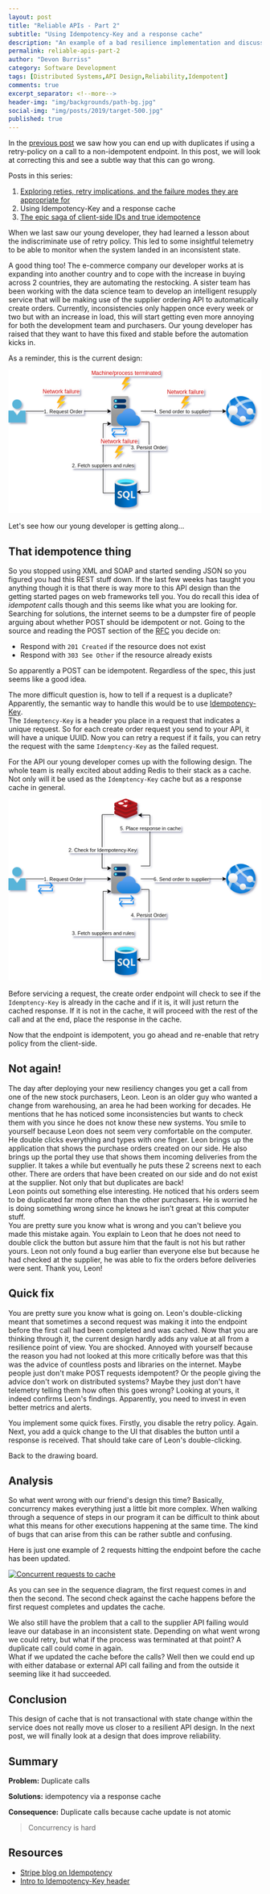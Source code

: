 ```yaml
---
layout: post
title: "Reliable APIs - Part 2"
subtitle: "Using Idempotency-Key and a response cache"
description: "An example of a bad resilience implementation and discussion of the failure modes."
permalink: reliable-apis-part-2
author: "Devon Burriss"
category: Software Development
tags: [Distributed Systems,API Design,Reliability,Idempotent]
comments: true
excerpt_separator: <!--more-->
header-img: "img/backgrounds/path-bg.jpg"
social-img: "img/posts/2019/target-500.jpg"
published: true
---
```

In the [previous post](/reliable-apis-part-1) we saw how you can end up with duplicates if using a retry-policy on a call to a non-idempotent endpoint. In this post, we will look at correcting this and see a subtle way that this can go wrong.
<!--more-->
Posts in this series:

1. [Exploring reties, retry implications, and the failure modes they are appropriate for](/reliable-apis-part-1)
2. Using Idempotency-Key and a response cache
3. [The epic saga of client-side IDs and true idempotence](/reliable-apis-part-3)

When we last saw our young developer, they had learned a lesson about the indiscriminate use of retry policy. This led to some insightful telemetry to be able to monitor when the system landed in an inconsistent state. 

A good thing too! The e-commerce company our developer works at is expanding into another country and to cope with the increase in buying across 2 countries, they are automating the restocking. A sister team has been working with the data science team to develop an intelligent resupply service that will be making use of the supplier ordering API to automatically create orders. Currently, inconsistencies only happen once every week or two but with an increase in load, this will start getting even more annoying for both the development team and purchasers. Our young developer has raised that they want to have this fixed and stable before the automation kicks in.

As a reminder, this is the current design:

![Current design](../img/posts/2021/2021-08-22-10-38-55.png)

Let's see how our young developer is getting along...

## That idempotence thing

So you stopped using XML and SOAP and started sending JSON so you figured you had this REST stuff down. If the last few weeks has taught you anything though it is that there is way more to this API design than the getting started pages on web frameworks tell you. You do recall this idea of *idempotent* calls though and this seems like what you are looking for. Searching for solutions, the internet seems to be a dumpster fire of people arguing about whether POST should be idempotent or not. Going to the source and reading the POST section of the [RFC](https://datatracker.ietf.org/doc/html/rfc7231#section-4.3.3) you decide on:

- Respond with `201 Created` if the resource does not exist
- Respond with `303 See Other` if the resource already exists

So apparently a POST can be idempotent. Regardless of the spec, this just seems like a good idea.

The more difficult question is, how to tell if a request is a duplicate? Apparently, the semantic way to handle this would be to use [Idempotency-Key](https://tools.ietf.org/id/draft-idempotency-header-01.html).  
The `Idemptency-Key` is a header you place in a request that indicates a unique request. So for each create order request you send to your API, it will have a unique UUID. Now you can retry a request if it fails, you can retry the request with the same `Idemptency-Key` as the failed request.

For the API our young developer comes up with the following design. The whole team is really excited about adding Redis to their stack as a cache. Not only will it be used as the `Idemptency-Key` cache but as a response cache in general.

![With cache](../img/posts/2021/2021-08-23-06-19-59.png)

Before servicing a request, the create order endpoint will check to see if the `Idemptency-Key` is already in the cache and if it is, it will just return the cached response. If it is not in the cache, it will proceed with the rest of the call and at the end, place the response in the cache.

Now that the endpoint is idempotent, you go ahead and re-enable that retry policy from the client-side.

## Not again!

The day after deploying your new resiliency changes you get a call from one of the new stock purchasers, Leon. Leon is an older guy who wanted a change from warehousing, an area he had been working for decades. He mentions that he has noticed some inconsistencies but wants to check them with you since he does not know these new systems. You smile to yourself because Leon does not seem very comfortable on the computer. He double clicks everything and types with one finger. Leon brings up the application that shows the purchase orders created on our side. He also brings up the portal they use that shows them incoming deliveries from the supplier. It takes a while but eventually he puts these 2 screens next to each other. There are orders that have been created on our side and do not exist at the supplier. Not only that but duplicates are back!  
Leon points out something else interesting. He noticed that his orders seem to be duplicated far more often than the other purchasers. He is worried he is doing something wrong since he knows he isn't great at this computer stuff.  
You are pretty sure you know what is wrong and you can't believe you made this mistake again. You explain to Leon that he does not need to double click the button but assure him that the fault is not his but rather yours. Leon not only found a bug earlier than everyone else but because he had checked at the supplier, he was able to fix the orders before deliveries were sent. Thank you, Leon!

## Quick fix

You are pretty sure you know what is going on. Leon's double-clicking meant that sometimes a second request was making it into the endpoint before the first call had been completed and was cached. Now that you are thinking through it, the current design hardly adds any value at all from a resilience point of view. You are shocked. Annoyed with yourself because the reason you had not looked at this more critically before was that this was the advice of countless posts and libraries on the internet. Maybe people just don't make POST requests idempotent? Or the people giving the advice don't work on distributed systems? Maybe they just don't have telemetry telling them how often this goes wrong? Looking at yours, it indeed confirms Leon's findings. Apparently, you need to invest in even better metrics and alerts.

You implement some quick fixes. Firstly, you disable the retry policy. Again. Next, you add a quick change to the UI that disables the button until a response is received. That should take care of Leon's double-clicking.

Back to the drawing board.

## Analysis

So what went wrong with our friend's design this time? Basically, concurrency makes everything just a little bit more complex. When walking through a sequence of steps in our program it can be difficult to think about what this means for other executions happening at the same time. The kind of bugs that can arise from this can be rather subtle and confusing.

Here is just one example of 2 requests hitting the endpoint before the cache has been updated.

[![Concurrent requests to cache](https://mermaid.ink/img/eyJjb2RlIjoic2VxdWVuY2VEaWFncmFtXG4gICAgQ2xpZW50LT4-K0FQSTogQ3JlYXRlIG9yZGVyIHJlcXVlc3QgW29yaWddXG4gICAgQVBJLT4-K0NhY2hlIDogQ2hlY2sgZm9yIElkZW1wb3RlbmN5LUtleSBbb3JpZ11cbiAgICBDYWNoZS0-Pi1BUEkgOiBObyBrZXkgZm91bmQgW29yaWddXG4gICAgQ2xpZW50LT4-QVBJOiBEdXBsaWNhdGUgY3JlYXRlIG9yZGVyIHJlcXVlc3QgW2R1cF1cbiAgICBBUEktPj4rQ2FjaGUgOiBDaGVjayBmb3IgSWRlbXBvdGVuY3ktS2V5IFtkdXBdXG4gICAgQ2FjaGUtPj4tQVBJIDogTm8ga2V5IGZvdW5kIFtkdXBdXG4gICAgQVBJLT4-REIgOiBQZXJzaXN0IHJlY29yZCBbb3JpZ11cbiAgICBBUEktPj5TdXBwbGllciBBUEkgOiBTZW5kIG9yZGVyIFtvcmlnXVxuICAgIEFQSS0-PkRCIDogUGVyc2lzdCByZWNvcmQgW2R1cF1cbiAgICBBUEktPj5TdXBwbGllciBBUEkgOiBTZW5kIG9yZGVyIFtkdXBdXG4gICAgQVBJLT4-Q2FjaGUgOiBVcGRhdGUgY2FjaGUgW29yaWddXG4gICAgQVBJLT4-Q2FjaGUgOiBVcGRhdGUgY2FjaGUgW2R1cF1cbiAgICBBUEktLT4-Q2xpZW50OiBPcmRlciBjcmVhdGVkIHJlc3BvbnNlIFtvcmlnXVxuICAgIEFQSS0tPj4tQ2xpZW50OiBPcmRlciBjcmVhdGVkIHJlc3BvbnNlIFtkdXBdXG4gICAgIiwibWVybWFpZCI6eyJ0aGVtZSI6ImRlZmF1bHQifSwidXBkYXRlRWRpdG9yIjpmYWxzZSwiYXV0b1N5bmMiOnRydWUsInVwZGF0ZURpYWdyYW0iOmZhbHNlfQ)](https://mermaid-js.github.io/mermaid-live-editor/edit/##eyJjb2RlIjoic2VxdWVuY2VEaWFncmFtXG4gICAgQ2xpZW50LT4-K0FQSTogQ3JlYXRlIG9yZGVyIHJlcXVlc3QgW29yaWddXG4gICAgQVBJLT4-K0NhY2hlIDogQ2hlY2sgZm9yIElkZW1wb3RlbmN5LUtleSBbb3JpZ11cbiAgICBDYWNoZS0-Pi1BUEkgOiBObyBrZXkgZm91bmQgW29yaWddXG4gICAgQ2xpZW50LT4-QVBJOiBEdXBsaWNhdGUgY3JlYXRlIG9yZGVyIHJlcXVlc3QgW2R1cF1cbiAgICBBUEktPj4rQ2FjaGUgOiBDaGVjayBmb3IgSWRlbXBvdGVuY3ktS2V5IFtkdXBdXG4gICAgQ2FjaGUtPj4tQVBJIDogTm8ga2V5IGZvdW5kIFtkdXBdXG4gICAgQVBJLT4-REIgOiBQZXJzaXN0IHJlY29yZCBbb3JpZ11cbiAgICBBUEktPj5TdXBwbGllciBBUEkgOiBTZW5kIG9yZGVyIFtvcmlnXVxuICAgIEFQSS0-PkRCIDogUGVyc2lzdCByZWNvcmQgW2R1cF1cbiAgICBBUEktPj5TdXBwbGllciBBUEkgOiBTZW5kIG9yZGVyIFtkdXBdXG4gICAgQVBJLT4-Q2FjaGUgOiBVcGRhdGUgY2FjaGUgW29yaWddXG4gICAgQVBJLT4-Q2FjaGUgIDogVXBkYXRlIGNhY2hlIFtkdXBdXG4gICAgQVBJLS0-PkNsaWVudDogT3JkZXIgY3JlYXRlZCByZXNwb25zZSBbb3JpZ11cbiAgICBBUEktLT4-LUNsaWVudDogT3JkZXIgY3JlYXRlZCByZXNwb25zZSBbZHVwXVxuICAgICIsIm1lcm1haWQiOiJ7XG4gIFwidGhlbWVcIjogXCJkZWZhdWx0XCJcbn0iLCJ1cGRhdGVFZGl0b3IiOmZhbHNlLCJhdXRvU3luYyI6dHJ1ZSwidXBkYXRlRGlhZ3JhbSI6ZmFsc2V9)

As you can see in the sequence diagram, the first request comes in and then the second. The second check against the cache happens before the first request completes and updates the cache.

We also still have the problem that a call to the supplier API failing would leave our database in an inconsistent state. Depending on what went wrong we could retry, but what if the process was terminated at that point? A duplicate call could come in again.   
What if we updated the cache before the calls? Well then we could end up with either database or external API call failing and from the outside it seeming like it had succeeded.

## Conclusion

This design of cache that is not transactional with state change within the service does not really move us closer to a resilient API design. In the next post, we will finally look at a design that does improve reliability.

## Summary

**Problem:** Duplicate calls

**Solutions:** idempotency via a response cache

**Consequence:** Duplicate calls because cache update is not atomic

> Concurrency is hard

## Resources

- [Stripe blog on Idempotency](https://stripe.com/blog/idempotency)
- [Intro to Idempotency-Key header](https://repl.ca/what-is-the-idempotency-key-header/)